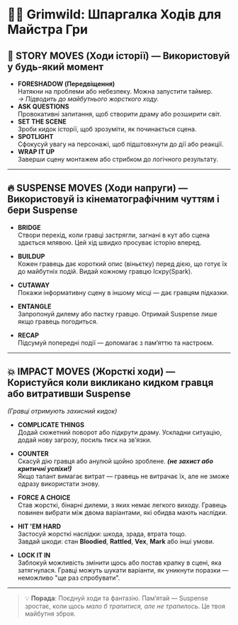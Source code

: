 # 🧙‍♂️ Grimwild: Шпаргалка Ходів для Майстра Гри

## 🧭 STORY MOVES (Ходи історії) — Використовуй у будь-який момент

- **FORESHADOW (Передвіщення)**  
  Натякни на проблеми або небезпеку. Можна запустити таймер.  
  *→ Підводить до майбутнього жорсткого ходу.*
- **ASK QUESTIONS**  
  Провокативні запитання, щоб створити драму або розширити світ.
- **SET THE SCENE**  
  Зроби кидок історії, щоб зрозуміти, як починається сцена.
- **SPOTLIGHT**  
  Сфокусуй увагу на персонажі, щоб підштовхнути до дії або реакції.
- **WRAP IT UP**  
  Заверши сцену монтажем або стрибком до логічного результату.

---

## 🔥 SUSPENSE MOVES (Ходи напруги) — Використовуй із кінематографічним чуттям **і бери Suspense**

- **BRIDGE**  
  Створи перехід, коли гравці застрягли, загнані в кут або сцена здається млявою. Цей хід швидко просуває історію вперед.

- **BUILDUP**  
  Кожен гравець дає короткий опис (віньєтку) перед дією, що готує їх до майбутніх подій. Видай кожному гравцю Іскру(Spark).

- **CUTAWAY**  
  Покажи інформативну сцену в іншому місці — дає гравцям підказки.

- **ENTANGLE**  
  Запропонуй дилему або пастку гравцю. Отримай Suspense лише якщо гравець погодиться.
  
- **RECAP**  
  Підсумуй попередні події — допомагає з пам’яттю та настроєм.

---

## 💥 IMPACT MOVES (Жорсткі ходи) — Користуйся **коли викликано кидком гравця або витративши Suspense**  
*(Гравці отримують захисний кидок)*

- **COMPLICATE THINGS**  
  Додай сюжетний поворот або підкрути драму. Ускладни ситуацію, додай нову загрозу, посиль тиск на зв’язки.

- **COUNTER**  
  Скасуй дію гравця або анулюй щойно зроблене. ***(не захист або критичні успіхи!)***    
  Якщо талант вимагає витрат — гравець не витрачає їх, але не зможе одразу використати знову.

- **FORCE A CHOICE**  
  Став жорсткі, бінарні дилеми, з яких немає легкого виходу.
  Гравець повинен вибрати між двома варіантами, які обидва мають наслідки.

- **HIT 'EM HARD**  
  Застосуй жорсткі наслідки: шкода, зрада, втрата тощо.    
  Завдай шкоди: стан **Bloodied**, **Rattled**, **Vex**, **Mark** або інші умови.

- **LOCK IT IN**  
  Заблокуй можливість змінити щось або постав крапку в сцені, яка затягнулася. 
  Гравці можуть шукати варіанти, як уникнути поразки — неможливо "ще раз спробувати".

---

> 💡 **Порада**: Поєднуй ходи та фантазію. Пам’ятай — Suspense зростає, коли щось *мало б трапитися, але не трапилось*. Це твоя майбутня зброя.
